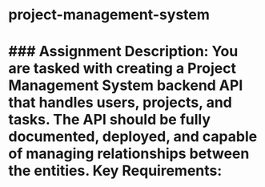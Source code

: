 # project-management-system
#   ### **Assignment Description:**  You are tasked with creating a **Project Management System** backend API that handles users, projects, and tasks. The API should be fully documented, deployed, and capable of managing relationships between the entities.  **Key Requirements:**
